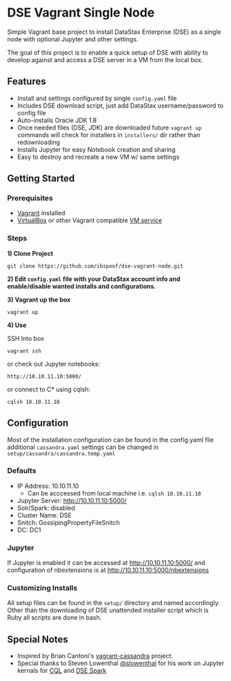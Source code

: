# DSE Vagrant Single Node
Simple Vagrant base project to install DataStax Enterprise (DSE) as a single node with optional Jupyter and other settings.

 The goal of this project is to enable a quick setup of DSE with ability to develop against and access a DSE server in a VM from the local box.

## Features
- Install and settings configured by single `config.yaml` file
- Includes DSE download script, just add DataStax username/password to config file
- Auto-installs Oracle JDK 1.8
- Once needed files (DSE, JDK) are downloaded future `vagrant up` commands will check for installers in `installers/` dir rather than redownloading
- Installs Jupyter for easy Notebook creation and sharing
- Easy to destroy and recreate a new VM w/ same settings

## Getting Started
### Prerequisites
- [Vagrant](http://vagrantup.com) installed
- [VirtualBox](https://www.virtualbox.org/wiki/Downloads) or other Vagrant compatible [VM service](https://www.vagrantup.com/docs/getting-started/providers.html)

### Steps
**1) Clone Project**
```
git clone https://github.com/ibspoof/dse-vagrant-node.git
```

**2) Edit `config.yaml` file with your DataStax account info and enable/disable wanted installs and configurations.**

**3) Vagrant up the box**
```
vagrant up
```

**4) Use**

SSH Into box
```
vagrant ssh
```

or check out Jupyter notebooks:
```
http://10.10.11.10:5000/
```

or connect to C* using cqlsh:
```
cqlsh 10.10.11.10
```

## Configuration
Most of the installation configuration can be found in the config.yaml file additional `cassandra.yaml` settings can be changed in `setup/cassandra/cassandra.temp.yaml`

### Defaults
- IP Address: 10.10.11.10
  - Can be acccessed from local machine i.e. `cqlsh 10.10.11.10`
- Jupyter Server: http://10.10.11.10:5000/
- Solr/Spark: disabled
- Cluster Name: DSE
- Snitch: GossipingPropertyFileSnitch
- DC: DC1


### Jupyter
If Jupyter is enabled it can be accessed at http://10.10.11.10:5000/ and configuration of nbextensions is at http://10.10.11.10:5000/nbextensions

### Customizing Installs
All setup files can be found in the `setup/` directory and named accordingly.  Other than the downloading of DSE unattended installer script which is Ruby all scripts are done in bash.

## Special Notes
- Inspired by Brian Cantoni's [vagrant-cassandra](https://github.com/bcantoni/vagrant-cassandra) project.
- Special thanks to Steven Lowenthal [@slowenthal](https://github.com/slowenthal) for his work on Jupyter kernals for [CQL](https://github.com/slowenthal/cql_kernel) and [DSE Spark](https://github.com/slowenthal/spark-kernel)
